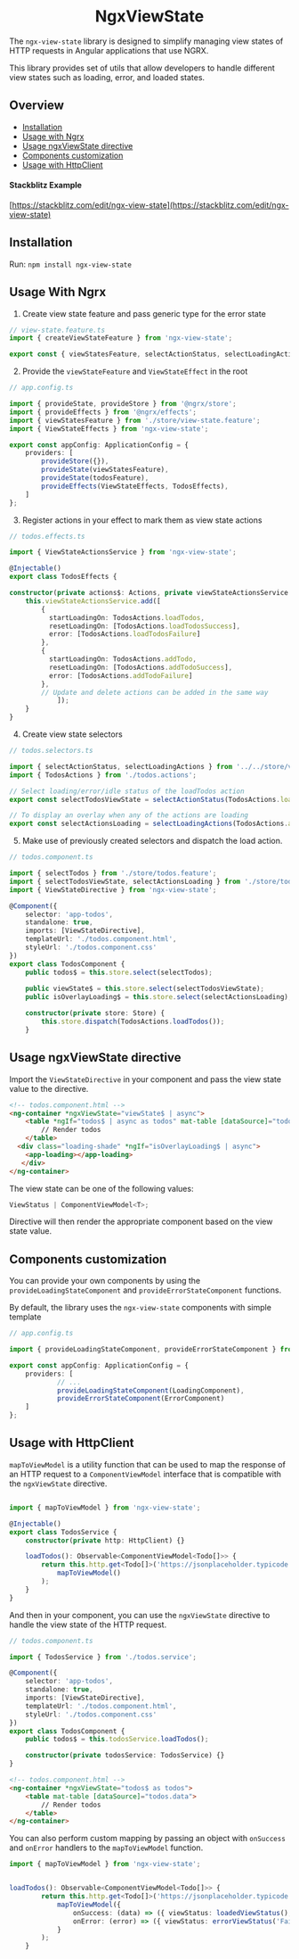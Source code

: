 <h1 style="text-align: center;">NgxViewState</h1>

The `ngx-view-state` library is designed to simplify managing view states of HTTP requests in Angular applications that use NGRX.

This library provides set of utils that allow developers to handle different view states such as loading, error, and loaded states.

## Overview

* [Installation](#installation)
* [Usage with Ngrx](#usage-with-ngrx)
* [Usage ngxViewState directive](#usage-ngxviewstate-directive)
* [Components customization](#components-customization)
* [Usage with HttpClient](#usage-with-httpclient)

#### Stackblitz Example
[https://stackblitz.com/edit/ngx-view-state](https://stackblitz.com/edit/ngx-view-state)

## Installation

Run: `npm install ngx-view-state`


## Usage With Ngrx

1. Create view state feature and pass generic type for the error state
    
``` typescript
// view-state.feature.ts
import { createViewStateFeature } from 'ngx-view-state';

export const { viewStatesFeature, selectActionStatus, selectLoadingActions } = createViewStateFeature<string>()
```
2. Provide the `viewStateFeature` and `ViewStateEffect` in the root

``` typescript
// app.config.ts

import { provideState, provideStore } from '@ngrx/store';
import { provideEffects } from '@ngrx/effects';
import { viewStatesFeature } from './store/view-state.feature';
import { ViewStateEffects } from 'ngx-view-state';

export const appConfig: ApplicationConfig = {
	providers: [
		provideStore({}),
		provideState(viewStatesFeature),
		provideState(todosFeature),
		provideEffects(ViewStateEffects, TodosEffects),
	]
};
```
3. Register actions in your effect to mark them as view state actions

``` typescript
// todos.effects.ts

import { ViewStateActionsService } from 'ngx-view-state';

@Injectable()
export class TodosEffects {

constructor(private actions$: Actions, private viewStateActionsService: ViewStateActionsService) {
	this.viewStateActionsService.add([
		{
		  startLoadingOn: TodosActions.loadTodos,
		  resetLoadingOn: [TodosActions.loadTodosSuccess],
		  error: [TodosActions.loadTodosFailure]
		},
		{
		  startLoadingOn: TodosActions.addTodo,
		  resetLoadingOn: [TodosActions.addTodoSuccess],
		  error: [TodosActions.addTodoFailure]
		},
		// Update and delete actions can be added in the same way
            ]);
    }
}
```
4. Create view state selectors

``` typescript
// todos.selectors.ts

import { selectActionStatus, selectLoadingActions } from '../../store/view-state.feature';
import { TodosActions } from './todos.actions';

// Select loading/error/idle status of the loadTodos action
export const selectTodosViewState = selectActionStatus(TodosActions.loadTodos);

// To display an overlay when any of the actions are loading
export const selectActionsLoading = selectLoadingActions(TodosActions.addTodo, TodosActions.updateTodo, TodosActions.deleteTodo);

```

5. Make use of previously created selectors and dispatch the load action.
    
``` typescript
// todos.component.ts

import { selectTodos } from './store/todos.feature';
import { selectTodosViewState, selectActionsLoading } from './store/todos.selectors';
import { ViewStateDirective } from 'ngx-view-state';

@Component({
	selector: 'app-todos',
	standalone: true,
	imports: [ViewStateDirective],
	templateUrl: './todos.component.html',
	styleUrl: './todos.component.css'
})
export class TodosComponent {
	public todos$ = this.store.select(selectTodos);
	
	public viewState$ = this.store.select(selectTodosViewState);
	public isOverlayLoading$ = this.store.select(selectActionsLoading);

	constructor(private store: Store) {
		this.store.dispatch(TodosActions.loadTodos());
	}
```


## Usage ngxViewState directive

Import the `ViewStateDirective` in your component and pass the view state value to the directive.

``` html
<!-- todos.component.html -->
<ng-container *ngxViewState="viewState$ | async">
    <table *ngIf="todos$ | async as todos" mat-table [dataSource]="todos">
        // Render todos
    </table>
  <div class="loading-shade" *ngIf="isOverlayLoading$ | async">
	<app-loading></app-loading>
   </div>
</ng-container>
```

The view state can be one of the following values:


``` typescript
ViewStatus | ComponentViewModel<T>;
```

Directive will then render the appropriate component based on the view state value.


## Components customization

You can provide your own components by using the `provideLoadingStateComponent` and `provideErrorStateComponent` functions.

By default, the library uses the `ngx-view-state` components with simple template

``` typescript
// app.config.ts

import { provideLoadingStateComponent, provideErrorStateComponent } from 'ngx-view-state';

export const appConfig: ApplicationConfig = {
	providers: [
            // ...
            provideLoadingStateComponent(LoadingComponent),
            provideErrorStateComponent(ErrorComponent)
	]
};
```

## Usage with HttpClient

`mapToViewModel` is a utility function that can be used to map the response of an HTTP request to a `ComponentViewModel` interface that is compatible with  the `ngxViewState` directive.

``` typescript

import { mapToViewModel } from 'ngx-view-state';

@Injectable()
export class TodosService {
    constructor(private http: HttpClient) {}

    loadTodos(): Observable<ComponentViewModel<Todo[]>> {
        return this.http.get<Todo[]>('https://jsonplaceholder.typicode.com/todos').pipe(
            mapToViewModel()
        );
    }
}
```

And then in your component, you can use the `ngxViewState` directive to handle the view state of the HTTP request.

``` typescript
// todos.component.ts

import { TodosService } from './todos.service';

@Component({
    selector: 'app-todos',
    standalone: true,
    imports: [ViewStateDirective],
    templateUrl: './todos.component.html',
    styleUrl: './todos.component.css'
})
export class TodosComponent {
    public todos$ = this.todosService.loadTodos();

    constructor(private todosService: TodosService) {}
}
```

``` html
<!-- todos.component.html -->
<ng-container *ngxViewState="todos$ as todos">
    <table mat-table [dataSource]="todos.data">
        // Render todos
    </table>
</ng-container>
```
You can also perform custom mapping by passing an object with `onSuccess` and `onError` handlers to the `mapToViewModel` function.

``` typescript
import { mapToViewModel } from 'ngx-view-state';


loadTodos(): Observable<ComponentViewModel<Todo[]>> {
        return this.http.get<Todo[]>('https://jsonplaceholder.typicode.com/todos').pipe(
            mapToViewModel({
                onSuccess: (data) => ({ viewStatus: loadedViewStatus(), data: data.map(...) }),
                onError: (error) => ({ viewStatus: errorViewStatus('Failed to load todos') })
            }
        );
    }
```


